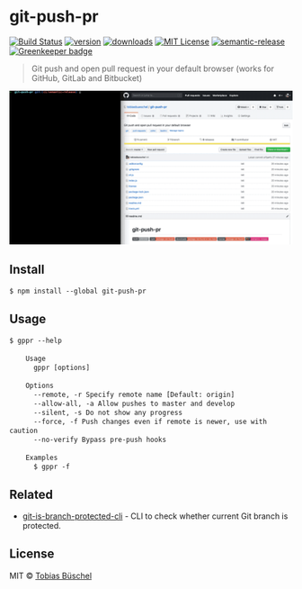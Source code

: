 # git-push-pr

[![Build Status](https://img.shields.io/travis/tobiasbueschel/git-push-pr/master.svg?style=flat-square)](https://travis-ci.com/tobiasbueschel/git-push-pr)
[![version](https://img.shields.io/npm/v/git-push-pr.svg?style=flat-square)](http://npm.im/git-push-pr)
[![downloads](https://img.shields.io/npm/dm/git-push-pr.svg?style=flat-square)](http://npm-stat.com/charts.html?package=git-push-pr)
[![MIT License](https://img.shields.io/npm/l/git-push-pr.svg?style=flat-square)](http://opensource.org/licenses/MIT)
[![semantic-release](https://img.shields.io/badge/%20%20%F0%9F%93%A6%F0%9F%9A%80-semantic--release-e10079.svg?style=flat-square)](https://github.com/semantic-release/semantic-release)
[![Greenkeeper badge](https://badges.greenkeeper.io/tobiasbueschel/git-push-pr.svg?style=flat-square)](https://greenkeeper.io/)

> Git push and open pull request in your default browser (works for GitHub, GitLab and Bitbucket)

![demo](./demo.gif)

## Install

```
$ npm install --global git-push-pr
```

## Usage

```
$ gppr --help

	Usage
	  gppr [options]

	Options
	  --remote, -r Specify remote name [Default: origin]
	  --allow-all, -a Allow pushes to master and develop
	  --silent, -s Do not show any progress
	  --force, -f Push changes even if remote is newer, use with caution
	  --no-verify Bypass pre-push hooks

	Examples
	  $ gppr -f
```

## Related

- [git-is-branch-protected-cli](https://github.com/tobiasbueschel/git-is-branch-protected-cli) - CLI to check whether current Git branch is protected.

## License

MIT © [Tobias Büschel](https://github.com/tobiasbueschel)
